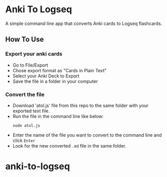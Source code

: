 # Anki To Logseq

A simple command line app that converts Anki cards to Logseq flashcards.

## How To Use

### Export your anki cards

- Go to File/Export
- Chose export format as "Cards in Plain Text"
- Select your Anki Deck to Export
- Save the file in a folder in your computer

### Convert the file

- Download 'atol.js' file from this repo to the same folder with your exported text file.
- Run the file in the command line like below:
  ```
  node atol.js
  ```
- Enter the name of the file you want to convert to the command line and click `Enter`
- Look for the new converted `.md` file in the same folder.
# anki-to-logseq
